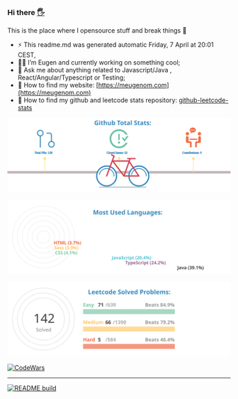 ### Hi there <a href="https://">🖐</a>

This is the place where I opensource stuff and break things :rofl:

- ⚡  This readme.md was generated automatic Friday, 7 April at 20:01 CEST,
- 👨‍💼 I’m Eugen and currently working on something cool;
- 💬 Ask me about anything related to Javascript/Java , React/Angular/Typescript or Testing;
- 📀 How to find my website: [https://meugenom.com](https://meugenom.com)
- 💾 How to find my github and leetcode stats repository: [github-leetcode-stats](https://github.com/meugenom/github-leetcode-stats)

![chart-bar](/assets/github-total-bicycle.svg)

![chart-bar](/assets/github-languages-sledge.svg)

![chart-bar](/assets/leetcode-total-info-circle.svg)

[![CodeWars](https://www.codewars.com/users/meugenom/badges/small?theme=light)](https://www.codewars.com/users/meugenom)

---------------

[![README build](https://github.com/meugenom/meugenom/actions/workflows/main.yaml/badge.svg)](https://github.com/meugenom/meugenom/actions/workflows/main.yaml)
